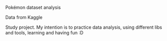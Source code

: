 Pokémon dataset analysis

Data from Kaggle

Study project. My intention is to practice data analysis, using different libs and tools, learning and having fun :D
